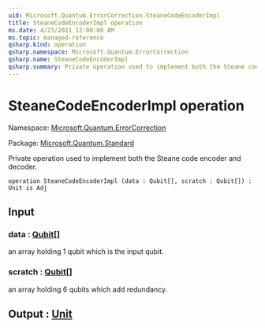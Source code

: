 ```yaml
---
uid: Microsoft.Quantum.ErrorCorrection.SteaneCodeEncoderImpl
title: SteaneCodeEncoderImpl operation
ms.date: 4/23/2021 12:00:00 AM
ms.topic: managed-reference
qsharp.kind: operation
qsharp.namespace: Microsoft.Quantum.ErrorCorrection
qsharp.name: SteaneCodeEncoderImpl
qsharp.summary: Private operation used to implement both the Steane code encoder and decoder.
---
```


# SteaneCodeEncoderImpl operation

Namespace: [Microsoft.Quantum.ErrorCorrection](xref:Microsoft.Quantum.ErrorCorrection)

Package: [Microsoft.Quantum.Standard](https://nuget.org/packages/Microsoft.Quantum.Standard)


Private operation used to implement both the Steane code encoder and decoder.

```qsharp
operation SteaneCodeEncoderImpl (data : Qubit[], scratch : Qubit[]) : Unit is Adj
```


## Input

### data : [Qubit](xref:microsoft.quantum.qsharp.valueliterals#qubit-literals)[]

an array holding 1 qubit which is the input qubit.


### scratch : [Qubit](xref:microsoft.quantum.qsharp.valueliterals#qubit-literals)[]

an array holding 6 qubits which add redundancy.



## Output : [Unit](xref:microsoft.quantum.qsharp.valueliterals#unit-literal)

